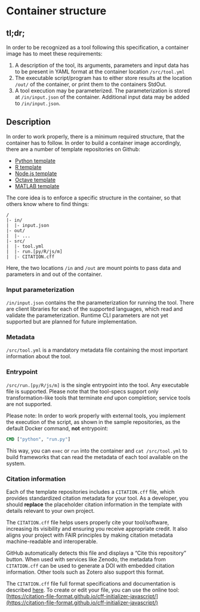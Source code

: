 # Container structure

## tl;dr;
In order to be recognized as a tool following this specification, a container 
image has to meet these requirements:

1. A description of the tool, its arguments, parameters and input data has to be present in YAML format at the container location `/src/tool.yml`
2. The executable script/program has to either store results at the location `/out/` of the container, or print them to the containers StdOut.
3. A tool execution may be parameterized. The parameterization is stored at `/in/input.json` of the container. Additional input data may be added to `/in/input.json`.

## Description

In order to work properly, there is a minimum required structure, that the 
container has to follow. In  order to build a container image accordingly,
there are a number of template repositories on Github:

* [Python template](https://github.com/VForWaTer/tool_template_python)
* [R template](https://github.com/VForWaTer/tool_template_r)
* [Node.js template](https://github.com/VForWaTer/tool_template_node)
* [Octave template](https://github.com/VForWaTer/tool_template_octave)
* [MATLAB template](https://github.com/VForWaTer/tool_template_matlab)

The core idea is to enforce a specific structure in the container, so that 
others know where to find things:

```
/
|- in/
|  |- input.json
|- out/
|  |- ...
|- src/
|  |- tool.yml
|  |- run.[py/R/js/m]
|  |- CITATION.cff
```

Here, the two locations `/in` and `/out` are mount points to pass data and 
parameters in and out of the container.

### Input parameterization

`/in/input.json` contains the the parameterization for running the tool. 
There are client libraries for each of the supported languages, which read and 
validate the parameterization. Runtime CLI parameters are not yet supported but are planned for future implementation.

### Metadata

`/src/tool.yml` is a mandatory metadata file containing the most important 
information about the tool.

### Entrypoint

`/src/run.[py/R/js/m]` is the single entrypoint into the tool. 
Any executable file is supported. Please note that the tool-specs support only transformation-like tools that terminate *end* upon completion; 
service tools are not supported.

Please note: In order to work properly with external tools, you implement the 
execution of the script, as shown in the sample repositories, as the default
Docker command, **not** entrypoint:

```Dockerfile
CMD ["python", "run.py"]
```

This way, you can `exec` or `run` into the container and `cat /src/tool.yml`
to build frameworks that can read the metadata of each tool available on the system.

### Citation information

Each of the template repositories includes a `CITATION.cff` file, which provides standardized citation metadata for your tool. As a developer, you should **replace** the placeholder citation information in the template with details relevant to your own project.

The `CITATION.cff` file helps users properly cite your tool/software, increasing its visibility and ensuring you receive appropriate credit. It also aligns your project with FAIR principles by making citation metadata machine-readable and interoperable.

GitHub automatically detects this file and displays a “Cite this repository” button. When used with services like Zenodo, the metadata from `CITATION.cff` can be used to generate a DOI with embedded citation information. Other tools such as Zotero also support this format.

The `CITATION.cff` file full format specifications and documentation is described [here](https://citation-file-format.github.io/).
To create or edit your file, you can use the online tool: 
[https://citation-file-format.github.io/cff-initializer-javascript/](https://citation-file-format.github.io/cff-initializer-javascript/)
